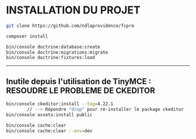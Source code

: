 
# INSTALLATION DU PROJET


```sh
git clone https://github.com/ndlaprovidence/fcpro

composer install

bin/console doctrine:database:create
bin/console doctrine:migrations:migrate
bin/console doctrine:fixtures:load
```

----------------------------------------------------

## Inutile depuis l'utilisation de TinyMCE : RESOUDRE LE PROBLEME DE CKEDITOR

```sh
bin/console ckeditor:install --tag=4.22.1
        // --> Répondre "drop" pour re-installer le package ckeditor
bin/console assets:install public

bin/console cache:clear
bin/console cache:clear --env=dev
```

